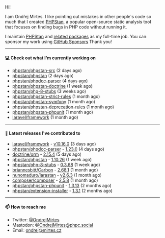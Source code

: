 Hi!

I am Ondřej Mirtes. I like pointing out mistakes in other people's code so much that I created [PHPStan](https://phpstan.org/), a popular open-source static analysis tool that focuses on finding bugs in PHP code without running it.

I maintain [PHPStan](https://github.com/phpstan/phpstan) and [related packages](https://github.com/phpstan/) as my full-time job. You can sponsor my work using [GitHub Sponsors](https://github.com/sponsors/ondrejmirtes) Thank you!

---

#### 💻 Check out what I'm currently working on

- [phpstan/phpstan-src](https://github.com/phpstan/phpstan-src) (2 days ago)
- [phpstan/phpstan](https://github.com/phpstan/phpstan) (2 days ago)
- [phpstan/phpdoc-parser](https://github.com/phpstan/phpdoc-parser) (4 days ago)
- [phpstan/phpstan-doctrine](https://github.com/phpstan/phpstan-doctrine) (1 week ago)
- [phpstan/php-8-stubs](https://github.com/phpstan/php-8-stubs) (3 weeks ago)
- [phpstan/phpstan-strict-rules](https://github.com/phpstan/phpstan-strict-rules) (1 month ago)
- [phpstan/phpstan-symfony](https://github.com/phpstan/phpstan-symfony) (1 month ago)
- [phpstan/phpstan-deprecation-rules](https://github.com/phpstan/phpstan-deprecation-rules) (1 month ago)
- [phpstan/phpstan-phpunit](https://github.com/phpstan/phpstan-phpunit) (1 month ago)
- [laravel/framework](https://github.com/laravel/framework) (1 month ago)

---

#### 🔭 Latest releases I've contributed to

- [laravel/framework](https://github.com/laravel/framework) - [v10.16.0](https://github.com/laravel/framework/releases/tag/v10.16.0) (3 days ago)
- [phpstan/phpdoc-parser](https://github.com/phpstan/phpdoc-parser) - [1.23.0](https://github.com/phpstan/phpdoc-parser/releases/tag/1.23.0) (4 days ago)
- [doctrine/orm](https://github.com/doctrine/orm) - [2.15.4](https://github.com/doctrine/orm/releases/tag/2.15.4) (5 days ago)
- [phpstan/phpstan](https://github.com/phpstan/phpstan) - [1.10.26](https://github.com/phpstan/phpstan/releases/tag/1.10.26) (1 week ago)
- [phpstan/php-8-stubs](https://github.com/phpstan/php-8-stubs) - [0.3.68](https://github.com/phpstan/php-8-stubs/releases/tag/0.3.68) (1 week ago)
- [briannesbitt/Carbon](https://github.com/briannesbitt/Carbon) - [2.68.1](https://github.com/briannesbitt/Carbon/releases/tag/2.68.1) (1 month ago)
- [nunomaduro/larastan](https://github.com/nunomaduro/larastan) - [v2.6.3](https://github.com/nunomaduro/larastan/releases/tag/v2.6.3) (1 month ago)
- [composer/composer](https://github.com/composer/composer) - [2.5.8](https://github.com/composer/composer/releases/tag/2.5.8) (1 month ago)
- [phpstan/phpstan-phpunit](https://github.com/phpstan/phpstan-phpunit) - [1.3.13](https://github.com/phpstan/phpstan-phpunit/releases/tag/1.3.13) (2 months ago)
- [phpstan/extension-installer](https://github.com/phpstan/extension-installer) - [1.3.1](https://github.com/phpstan/extension-installer/releases/tag/1.3.1) (2 months ago)

---

#### 📫 How to reach me

- Twitter: [@OndrejMirtes](https://twitter.com/ondrejmirtes)
- Mastodon: [@OndrejMirtes@phpc.social](https://phpc.social/@OndrejMirtes)
- Email: [ondrej@mirtes.cz](mailto:ondrej@mirtes.cz)
